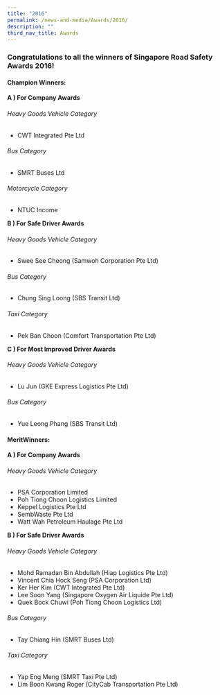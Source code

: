 ```yaml
---
title: "2016"
permalink: /news-and-media/Awards/2016/
description: ""
third_nav_title: Awards
---
```

### Congratulations to all the winners of Singapore Road Safety Awards 2016!

#### **Champion Winners:**

**A ) For Company Awards**

###### Heavy Goods Vehicle Category

*   CWT Integrated Pte Ltd

###### Bus Category

*   SMRT Buses Ltd

###### Motorcycle Category

*   NTUC Income

**B ) For Safe Driver Awards**

###### Heavy Goods Vehicle Category

*   Swee See Cheong (Samwoh Corporation Pte Ltd)

###### Bus Category

*   Chung Sing Loong (SBS Transit Ltd)

###### Taxi Category

*   Pek Ban Choon (Comfort Transportation Pte Ltd)

**C ) For Most Improved Driver Awards**

###### Heavy Goods Vehicle Category

*   Lu Jun (GKE Express Logistics Pte Ltd)

###### Bus Category

*   Yue Leong Phang (SBS Transit Ltd)

#### **MeritWinners:**

**A ) For Company Awards**

###### Heavy Goods Vehicle Category

*   PSA Corporation Limited
*   Poh Tiong Choon Logistics Limited
*   Keppel Logistics Pte Ltd
*   SembWaste Pte Ltd
*   Watt Wah Petroleum Haulage Pte Ltd

**B ) For Safe Driver Awards**

###### Heavy Goods Vehicle Category

*   Mohd Ramadan Bin Abdullah (Hiap Logistics Pte Ltd)
*   Vincent Chia Hock Seng (PSA Corporation Ltd)
*   Ker Her Kim (CWT Integrated Pte Ltd)
*   Lee Soon Yang (Singapore Oxygen Air Liquide Pte Ltd)
*   Quek Bock Chuwi (Poh Tiong Choon Logistics Ltd)

###### Bus Category

*   Tay Chiang Hin (SMRT Buses Ltd)

###### Taxi Category

*   Yap Eng Meng (SMRT Taxi Pte Ltd)
*   Lim Boon Kwang Roger (CityCab Transportation Pte Ltd)